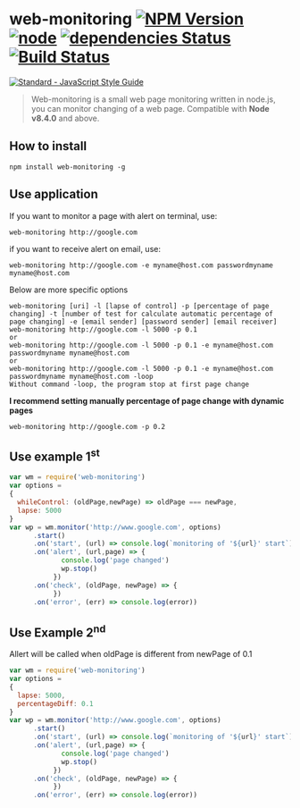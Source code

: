 # web-monitoring [![NPM Version](https://img.shields.io/npm/v/web-monitoring.svg)](https://www.npmjs.com/package/web-monitoring) [![node](http://img.shields.io/badge/node->=8.4.0-brightgreen.svg)]() [![dependencies Status](https://david-dm.org/antoniomuso/web-monitoring/status.png)](https://david-dm.org/antoniomuso/web-monitoring) [![Build Status](https://travis-ci.org/antoniomuso/web-monitoring.svg?branch=master)](https://travis-ci.org/antoniomuso/web-monitoring)
[![Standard - JavaScript Style Guide](https://cdn.rawgit.com/feross/standard/master/badge.svg)](https://github.com/feross/standard) 
> Web-monitoring is a small web page monitoring written in node.js, you can monitor changing of a web page. Compatible with **Node v8.4.0** and above.

## How to install
`npm install web-monitoring -g`
## Use application
If you want to monitor a page with alert on terminal, use:
```
web-monitoring http://google.com
```
if you want to receive alert on email, use:
```
web-monitoring http://google.com -e myname@host.com passwordmyname myname@host.com
```
Below are more specific options
```
web-monitoring [uri] -l [lapse of control] -p [percentage of page changing] -t [number of test for calculate automatic percentage of page changing] -e [email sender] [password sender] [email receiver]
web-monitoring http://google.com -l 5000 -p 0.1
or 
web-monitoring http://google.com -l 5000 -p 0.1 -e myname@host.com passwordmyname myname@host.com
or
web-monitoring http://google.com -l 5000 -p 0.1 -e myname@host.com passwordmyname myname@host.com -loop
Without command -loop, the program stop at first page change
```
**I recommend setting manually percentage of page change with dynamic pages**
```
web-monitoring http://google.com -p 0.2
```

## Use example 1<sup>st</sup>
```javascript
var wm = require('web-monitoring')
var options = 
{ 
  whileControl: (oldPage,newPage) => oldPage === newPage,
  lapse: 5000
}
var wp = wm.monitor('http://www.google.com', options)
      .start()
      .on('start', (url) => console.log(`monitoring of '${url}' start`))
      .on('alert', (url,page) => {
             console.log('page changed')
             wp.stop()
           })
      .on('check', (oldPage, newPage) => {
           })
      .on('error', (err) => console.log(error))
``` 
## Use Example 2<sup>nd</sup>
Allert will be called when oldPage is different from newPage of 0.1 
```javascript
var wm = require('web-monitoring')
var options = 
{ 
  lapse: 5000,
  percentageDiff: 0.1
}
var wp = wm.monitor('http://www.google.com', options)
      .start()
      .on('start', (url) => console.log(`monitoring of '${url}' start`))
      .on('alert', (url,page) => {
             console.log('page changed')
             wp.stop()
           })
      .on('check', (oldPage, newPage) => {
           })
      .on('error', (err) => console.log(error))
``` 

